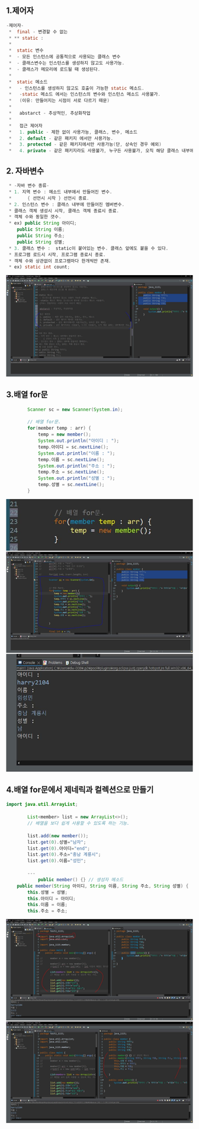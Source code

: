 <h2>1.제어자 </h2>

```java
-제어자-
 * 	final - 변경할 수 없는
 * ** static :
 *
 * 	static 변수
 *  - 모든 인스턴스에 공통적으로 사용되는 클래스 변수
 *  - 클래스변수는 인스턴스를 생성하지 않고도 사용가능.
 *  - 클래스가 메모리에 로드될 때 생성된다.
 *
 *  static 메소드
 *   - 인스턴스를 생성하지 않고도 호출이 가능한 static 메소드.
 *   -static 메소드 에서는 인스턴스의 변수와 인스턴스 메소드 사용불가.
 *   (이유: 만들어지는 시점이 서로 다르기 때문)
 *
 *   abstarct - 추상적인, 추상화작업
 *
 *   접근 제어자
 *   1. public - 제한 없이 사용가능, 클래스, 변수, 메소드
 *   2. default - 같은 패키지 에서만 사용가능.
 *   3. protected - 같은 패키지에서만 사용가능(단, 상속인 경우 예외)
 *   4. private - 같은 패키지라도 사용불가, 누구든 사용불가, 오직 해당 클래스 내부에서만 가능.
```

<h2>2. 자바변수 </h2>

```java
 * -자바 변수 종류-
 * 1. 지역 변수 : 메소드 내부에서 만들어진 변수.
 * 		{ 선언시 시작 } 선언시 종료.
 * 2. 인스턴스 변수 : 클래스 내부에 만들어진 멤버변수.
 * 클래스 객체 생성시 시작, 클래스 객체 종료시 종료.
 * 객체 수와 동일한 갯수.
 * ex) public String 아이디;
	public String 이름;
	public String 주소;
	public String 성별;
 * 3. 클래스 변수 :  static이 붙어있는 변수. 클래스 앞에도 붙을 수 있다.
 * 프로그램 로드시 시작, 프로그램 종료시 종료.
 * 객체 수와 상관없이 프로그램마다 한개씩만 존재.
 * ex) static int count;
```

![](./img/%EC%A0%91%EA%B7%BC%20%EC%A0%9C%EC%96%B4%EC%9E%90%20%EC%A2%85%EB%A5%98.JPG)

<h2>3.배열 for문 </h2>

```java
		Scanner sc = new Scanner(System.in);

    	// 배열 for문.
    	for(member temp : arr) {
    		temp = new member();
    		System.out.println("아이디 : ");
    		temp.아이디 = sc.nextLine();
    		System.out.println("이름 : ");
    		temp.이름 = sc.nextLine();
    		System.out.println("주소 : ");
    		temp.주소 = sc.nextLine();
    		System.out.println("성별 : ");
    		temp.성별 = sc.nextLine();
    	}
```

![](./img/%EB%B0%B0%EC%97%B4%20%EC%A0%84%EC%9A%A9%20%EB%B0%98%EB%B3%B5%EB%AC%B8.JPG)
![](./img/%EB%B0%B0%EC%97%B4%20%EC%A0%84%EC%9A%A9%20%EB%B0%98%EB%B3%B5%EB%AC%B8%20%EC%82%AC%EC%9A%A9%EB%B2%95.JPG)
![](./img/%EB%B0%B0%EC%97%B4%20%EC%A0%84%EC%9A%A9%20%EB%B0%98%EB%B3%B5%EB%AC%B8%20%EC%82%AC%EC%9A%A9%EB%B2%951.JPG)

<h2>4.배열 for문에서 제네릭과 컬렉션으로 만들기 </h2>

```java
import java.util.ArrayList;

		List<member> list = new ArrayList<>();
		// 배열을 보다 쉽게 사용할 수 있도록 하는 기능.

		list.add(new member());
		list.get(0).성별="남자";
		list.get(0).아이디="end";
		list.get(0).주소="충남 계룡시";
		list.get(0).이름="성민";

		---
			public member() {} // 생성자 메소드
	public member(String 아이디, String 이름, String 주소, String 성별) {
		this.성별 = 성별;
		this.아이디 = 아이디;
		this.이름 = 이름;
		this.주소 = 주소;
```

![](<./img/%EB%B0%B0%EC%97%B4%20%EC%A0%84%EC%9A%A9%20%EB%B0%98%EB%B3%B5%EB%AC%B8%20%EC%82%AC%EC%9A%A9%EB%B2%952(%EC%A0%9C%EB%84%A4%EB%A6%AD%EA%B3%BC%20%EC%BB%AC%EB%A0%89%EC%85%98).JPG>)
![](<./img/%EB%B0%B0%EC%97%B4%20%EC%A0%84%EC%9A%A9%20%EB%B0%98%EB%B3%B5%EB%AC%B8%20%EC%82%AC%EC%9A%A9%EB%B2%953(%EC%A0%9C%EB%84%A4%EB%A6%AD%EA%B3%BC%20%EC%BB%AC%EB%A0%89%EC%85%98).JPG>)

